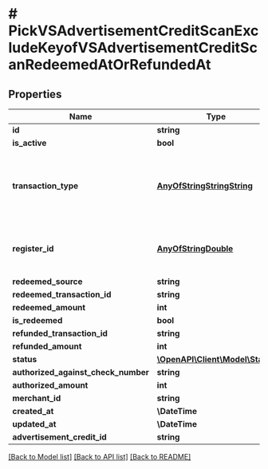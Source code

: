 # # PickVSAdvertisementCreditScanExcludeKeyofVSAdvertisementCreditScanRedeemedAtOrRefundedAt

## Properties

Name | Type | Description | Notes
------------ | ------------- | ------------- | -------------
**id** | **string** |  |
**is_active** | **bool** |  |
**transaction_type** | [**AnyOfStringStringString**](AnyOfStringStringString.md) | The type of the transaction - only redemption at the moment |
**register_id** | [**AnyOfStringDouble**](AnyOfStringDouble.md) | The ID of the register where the transaction occurred |
**redeemed_source** | **string** |  |
**redeemed_transaction_id** | **string** |  |
**redeemed_amount** | **int** |  |
**is_redeemed** | **bool** |  |
**refunded_transaction_id** | **string** |  |
**refunded_amount** | **int** |  |
**status** | [**\OpenAPI\Client\Model\Status**](Status.md) |  |
**authorized_against_check_number** | **string** |  |
**authorized_amount** | **int** |  |
**merchant_id** | **string** |  |
**created_at** | **\DateTime** |  |
**updated_at** | **\DateTime** |  |
**advertisement_credit_id** | **string** |  |

[[Back to Model list]](../../README.md#models) [[Back to API list]](../../README.md#endpoints) [[Back to README]](../../README.md)
